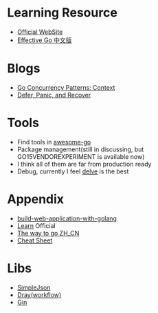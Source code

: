 # Learning Resource

 - [Official WebSite](https://golang.org/)
  - [Effective Go 中文版](http://www.hellogcc.org/effective_go.html)
  
# Blogs
 - [Go Concurrency Patterns: Context](https://blog.golang.org/context)
 - [Defer, Panic, and Recover](http://blog.golang.org/defer-panic-and-recover)
  
# Tools
 - Find tools in [awesome-go](https://github.com/avelino/awesome-go)
 - Package management(still in discussing, but GO15VENDOREXPERIMENT is available now)
  - I think all of them are far from production ready
 - Debug, currently I feel [delve](http://go-talks.appspot.com/github.com/derekparker/talks/gophercon-2015/delve-into-go.slide#1) is the best

# Appendix
 - [build-web-application-with-golang](https://github.com/astaxie/build-web-application-with-golang/blob/master/zh/preface.md)
 - [Learn](https://github.com/golang/go/wiki/Learn) Official
 - [The way to go ZH_CN](https://github.com/Unknwon/the-way-to-go_ZH_CN)
 - [Cheat Sheet](https://github.com/a8m/go-lang-cheat-sheet)
 
# Libs
 - [SimpleJson](https://github.com/bitly/go-simplejson)
 - [Dray(workflow)](https://github.com/CenturyLinkLabs/dray)
 - [Gin](https://github.com/gin-gonic/gin)
